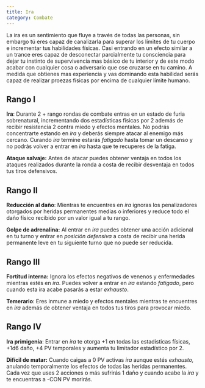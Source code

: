 ```yaml
---
title: Ira
category: Combate
---
```


La ira es un sentimiento que fluye a través de todas las personas, sin embargo tú eres capaz de canalizarla para superar los límites de tu cuerpo e incrementar tus habilidades físicas. Casi entrando en un efecto similar a un trance eres capaz de desconectar parcialmente tu consciencia para dejar tu instinto de supervivencia mas básico de tu interior y de este modo acabar con cualquier cosa o adversario que ose cruzarse en tu camino. A medida que obtienes mas experiencia y vas dominando esta habilidad serás capaz de realizar proezas físicas por encima de cualquier límite humano. 

## Rango I

**Ira**: Durante 2 + rango rondas de combate entras en un estado de furia sobrenatural, incrementando dos estadísticas físicas por 2 además de recibir resistencia 2 contra miedo y efectos mentales. No podrás concentrarte estando en *ira* y deberás siempre atacar al enemigo más cercano. Curando *ira* termine estarás *fatigado* hasta tomar un descanso y no podrás volver a entrar en *ira* hasta que te recuperes de la fatiga.

**Ataque salvaje:** Antes de atacar puedes obtener ventaja en todos los ataques realizados durante la ronda a costa de recibir desventaja en todos tus tiros defensivos.

## Rango II

**Reducción al daño**: Mientras te encuentres en *ira* ignoras los penalizadores otorgados por heridas permanentes medias o inferiores y reduce todo el daño físico recibido por un valor igual a tu rango.

**Golpe de adrenalina:** Al entrar en *ira* puedes obtener una acción adicional en tu turno y entrar en *posición defensiva* a costa de recibir una herida permanente leve en tu siguiente turno que no puede ser reducida.

## Rango III

**Fortitud interna:** Ignora los efectos negativos de venenos y enfermedades mientras estés en *ira*. Puedes volver a entrar en *ira* estando *fatigado*, pero cuando esta ira acabe pasarás a estar *exhausto*.

**Temerario**: Eres inmune a miedo y efectos mentales mientras te encuentres en *ira* además de obtener ventaja en todos tus tiros para provocar miedo.

## Rango IV

**Ira primigenia**: Entrar en *ira* te otorga +1 en todas las estadísticas físicas, +1d6 daño, +4 PV temporales y aumenta tu limitador estadístico por 2. 

**Difícil de matar:** Cuando caigas a 0 PV activas *ira* aunque estés *exhausto,* anulando temporalmente los efectos de todas las heridas permanentes. Cada vez que uses 2 acciones o más sufrirás 1 daño y cuando acabe la *ira* y te encuentras a -CON PV morirás.
